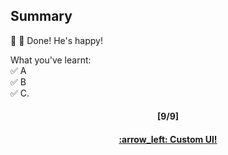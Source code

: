 ## Summary

:clap: :tada: Done! He's happy!

What you've learnt:  
:white_check_mark: A  
:white_check_mark: B  
:white_check_mark: C. 

<h4 align="center">[9/9]</h4>
<h4 align="center"> <a href="/readme/7.md"> :arrow_left: Custom UI! </a> </h4>
